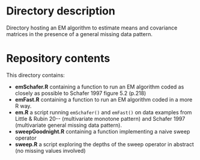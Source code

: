 # Directory description
Directory hosting an EM algorithm to estimate means and covariance matrices in the presence
of a general missing data pattern.

# Repository contents
This directory contains:
- **emSchafer.R** containing a function to run an EM algorithm coded as closely as possible to
  Schafer 1997 figure 5.2 (p.218)
- **emFast.R** containing a function to run an EM algorithm coded in a more R way.
- **em.R** a script running `emSchafer()` and `emFast()` on data examples from Little & Rubin 20--
  (multivariate monotone pattern) and Schafer 1997 (multivariate general missing data pattern).
- **sweepGoodnight.R** containing a function implementing a naive sweep operator
- **sweep.R** a script exploring the depths of the sweep operator in abstract 
  (no missing values involved)